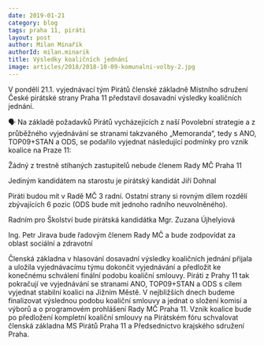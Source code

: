 ```yaml
---
date: 2019-01-21
category: blog
tags: praha 11, piráti
layout: post
author: Milan Minařík
authorId: milan.minarik
title: Výsledky koaličních jednání
image: articles/2018/2018-10-09-komunalni-volby-2.jpg
---
```


V pondělí 21.1. vyjednávací tým Pirátů členské základně Místního sdružení České pirátské strany Praha 11 představil dosavadní výsledky koaličních jednání.

🗣 Na základě požadavků Pirátů vycházejících z naší Povolební strategie a z průběžného vyjednávání se stranami takzvaného „Memoranda“, tedy s ANO, TOP09+STAN a ODS, se podařilo vyjednat následující podmínky pro vznik koalice na Praze 11:

Žádný z trestně stíhaných zastupitelů nebude členem Rady MČ Praha 11

Jediným kandidátem na starostu je pirátský kandidát Jiří Dohnal

Piráti budou mít v Radě MČ 3 radní. Ostatní strany si rovným dílem rozdělí zbývajících 6 pozic (ODS bude mít jednoho radního neuvolněného).

Radním pro Školství bude pirátská kandidátka Mgr. Zuzana Újhelyiová

Ing. Petr Jirava bude řadovým členem Rady MČ a bude zodpovídat za oblast sociální a zdravotní

Členská základna v hlasování dosavadní výsledky koaličních jednání přijala a uložila vyjednávacímu týmu dokončit vyjednávání a předložit ke konečnému schválení finální podobu koaliční smlouvy. Piráti z Prahy 11 tak pokračují ve vyjednávání se stranami ANO, TOP09+STAN a ODS s cílem vyjednat stabilní koalici na Jižním Městě. V nejbližších dnech budeme finalizovat výslednou podobu koaliční smlouvy a jednat o složení komisí a výborů a o programovém prohlášení Rady MČ Praha 11. Vznik koalice bude po předložení kompletní koaliční smlouvy na Pirátském fóru schvalovat členská základna MS Pirátů Praha 11 a Předsednictvo krajského sdružení Praha.